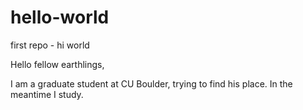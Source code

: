 # hello-world
first repo - hi world

Hello fellow earthlings,

I am a graduate student at CU Boulder, trying to find his place. In the meantime I study.
